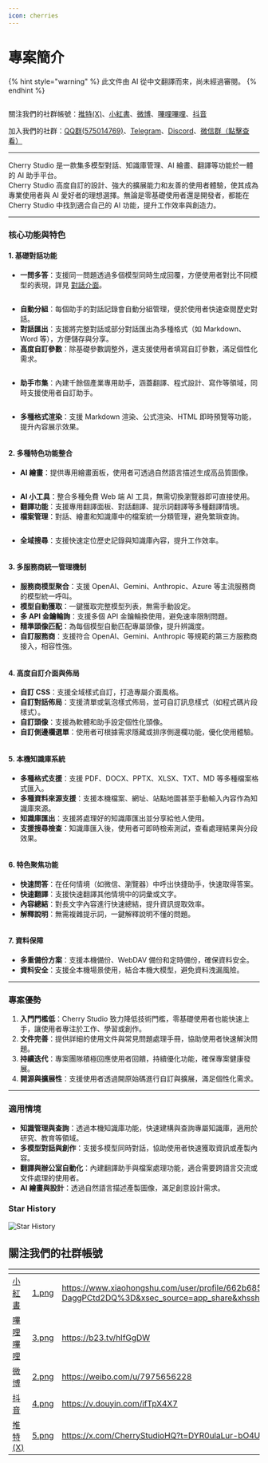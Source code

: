 ```yaml
---
icon: cherries
---
```

# 專案簡介


{% hint style="warning" %}
此文件由 AI 從中文翻譯而來，尚未經過審閱。
{% endhint %}




<figure><img src=".gitbook/assets/docs-readme-banner1.png" alt=""><figcaption></figcaption></figure>

關注我們的社群帳號：[推特(X)](https://x.com/CherryStudioHQ)、[小紅書](https://www.xiaohongshu.com/user/profile/662b6853000000000b031d9a)、[微博](https://weibo.com/u/7975656228)、[嗶哩嗶哩](https://space.bilibili.com/3546657515898892)、[抖音](https://www.douyin.com/user/MS4wLjABAAAAmw9A54m5J0hHVMQY5eGrVJ-EHDoOS0hgJ6M1F9MN2Tn2V163A0xrC4_KVzfmQSxC)

加入我們的社群：[QQ群(575014769)](https://qm.qq.com/q/lo0D4qVZKi)、[Telegram](https://t.me/CherryStudioAI)、[Discord](https://discord.gg/wez8HtpxqQ)、[微信群（點擊查看）](https://www.cherry-ai.com/#Community)

***

Cherry Studio 是一款集多模型對話、知識庫管理、AI 繪畫、翻譯等功能於一體的 AI 助手平台。\
Cherry Studio 高度自訂的設計、強大的擴展能力和友善的使用者體驗，使其成為專業使用者與 AI 愛好者的理想選擇。無論是零基礎使用者還是開發者，都能在 Cherry Studio 中找到適合自己的 AI 功能，提升工作效率與創造力。

***

### **核心功能與特色**

#### **1. 基礎對話功能**

* **一問多答**：支援同一問題透過多個模型同時生成回覆，方便使用者對比不同模型的表現，詳見 [對話介面](cherrystudio/preview/chat.md)。

<figure><img src=".gitbook/assets/docs-readme-1 (1).png" alt=""><figcaption></figcaption></figure>

* **自動分組**：每個助手的對話記錄會自動分組管理，便於使用者快速查閱歷史對話。
* **對話匯出**：支援將完整對話或部分對話匯出為多種格式（如 Markdown、Word 等），方便儲存與分享。
* **高度自訂參數**：除基礎參數調整外，還支援使用者填寫自訂參數，滿足個性化需求。

<figure><img src=".gitbook/assets/docs-readme-2 (2).png" alt=""><figcaption></figcaption></figure>

* **助手市集**：內建千餘個產業專用助手，涵蓋翻譯、程式設計、寫作等領域，同時支援使用者自訂助手。

<figure><img src=".gitbook/assets/docs-readme-4.png" alt=""><figcaption></figcaption></figure>

* **多種格式渲染**：支援 Markdown 渲染、公式渲染、HTML 即時預覽等功能，提升內容展示效果。

<figure><img src=".gitbook/assets/docs-readme-3 (1).png" alt=""><figcaption></figcaption></figure>

#### **2. 多種特色功能整合**

* **AI 繪畫**：提供專用繪畫面板，使用者可透過自然語言描述生成高品質圖像。

<figure><img src=".gitbook/assets/docs-readme-5.png" alt=""><figcaption></figcaption></figure>

* **AI 小工具**：整合多種免費 Web 端 AI 工具，無需切換瀏覽器即可直接使用。
* **翻譯功能**：支援專用翻譯面板、對話翻譯、提示詞翻譯等多種翻譯情境。
* **檔案管理**：對話、繪畫和知識庫中的檔案統一分類管理，避免繁瑣查詢。

<figure><img src=".gitbook/assets/docs-readme-6.png" alt=""><figcaption></figcaption></figure>

* **全域搜尋**：支援快速定位歷史記錄與知識庫內容，提升工作效率。

<figure><img src=".gitbook/assets/docs-readme-7.png" alt=""><figcaption></figcaption></figure>

#### **3. 多服務商統一管理機制**

* **服務商模型聚合**：支援 OpenAI、Gemini、Anthropic、Azure 等主流服務商的模型統一呼叫。
* **模型自動獲取**：一鍵獲取完整模型列表，無需手動設定。
* **多 API 金鑰輪詢**：支援多個 API 金鑰輪換使用，避免速率限制問題。
* **精準頭像匹配**：為每個模型自動匹配專屬頭像，提升辨識度。
* **自訂服務商**：支援符合 OpenAI、Gemini、Anthropic 等規範的第三方服務商接入，相容性強。

<figure><img src=".gitbook/assets/docs-readme-8.png" alt=""><figcaption></figcaption></figure>

#### **4. 高度自訂介面與佈局**

* **自訂 CSS**：支援全域樣式自訂，打造專屬介面風格。
* **自訂對話佈局**：支援清單或氣泡樣式佈局，並可自訂訊息樣式（如程式碼片段樣式）。
* **自訂頭像**：支援為軟體和助手設定個性化頭像。
* **自訂側邊欄選單**：使用者可根據需求隱藏或排序側邊欄功能，優化使用體驗。

<figure><img src=".gitbook/assets/docs-readme-9.png" alt=""><figcaption></figcaption></figure>

#### **5. 本機知識庫系統**

* **多種格式支援**：支援 PDF、DOCX、PPTX、XLSX、TXT、MD 等多種檔案格式匯入。
* **多種資料來源支援**：支援本機檔案、網址、站點地圖甚至手動輸入內容作為知識庫來源。
* **知識庫匯出**：支援將處理好的知識庫匯出並分享給他人使用。
* **支援搜尋檢查**：知識庫匯入後，使用者可即時檢索測試，查看處理結果與分段效果。

<figure><img src=".gitbook/assets/docs-readme-10.png" alt=""><figcaption></figcaption></figure>

#### **6. 特色聚焦功能**

* **快速問答**：在任何情境（如微信、瀏覽器）中呼出快捷助手，快速取得答案。
* **快速翻譯**：支援快速翻譯其他情境中的詞彙或文字。
* **內容總結**：對長文字內容進行快速總結，提升資訊提取效率。
* **解釋說明**：無需複雜提示詞，一鍵解釋說明不懂的問題。

<figure><img src=".gitbook/assets/docs-readme-11.png" alt=""><figcaption></figcaption></figure>

#### **7. 資料保障**

* **多重備份方案**：支援本機備份、WebDAV 備份和定時備份，確保資料安全。
* **資料安全**：支援全本機場景使用，結合本機大模型，避免資料洩漏風險。

***

### **專案優勢**

1. **入門門檻低**：Cherry Studio 致力降低技術門檻，零基礎使用者也能快速上手，讓使用者專注於工作、學習或創作。
2. **文件完善**：提供詳細的使用文件與常見問題處理手冊，協助使用者快速解決問題。
3. **持續迭代**：專案團隊積極回應使用者回饋，持續優化功能，確保專案健康發展。
4. **開源與擴展性**：支援使用者透過開原始碼進行自訂與擴展，滿足個性化需求。

***

### **適用情境**

* **知識管理與查詢**：透過本機知識庫功能，快速建構與查詢專屬知識庫，適用於研究、教育等領域。
* **多模型對話與創作**：支援多模型同時對話，協助使用者快速獲取資訊或產製內容。
* **翻譯與辦公室自動化**：內建翻譯助手與檔案處理功能，適合需要跨語言交流或文件處理的使用者。
* **AI 繪畫與設計**：透過自然語言描述產製圖像，滿足創意設計需求。

### Star History

![Star History](https://urlscan.io/liveshot/?width=1300\&height=620\&url=https://cherrystarhistory.ocool.online/)

## 關注我們的社群帳號

<table data-view="cards"><thead><tr><th></th><th data-hidden data-card-cover data-type="files"></th><th data-hidden data-card-target data-type="content-ref"></th></tr></thead><tbody><tr><td><a href="https://www.xiaohongshu.com/user/profile/662b6853000000000b031d9a?xsec_token=YB_1nKvlH4r5hPYVVbbsNHF8Y6n6AKlm5-DaggPCtd2DQ%3D&#x26;xsec_source=app_share&#x26;xhsshare=CopyLink&#x26;appuid=662b6853000000000b031d9a&#x26;apptime=1738627324&#x26;share_id=ace5db41b5954fab8d98a2a7865a62bc&#x26;share_channel=copy_link">小紅書</a></td><td><a href=".gitbook/assets/1.png">1.png</a></td><td><a href="https://www.xiaohongshu.com/user/profile/662b6853000000000b031d9a?xsec_token=YB_1nKvlH4r5hPYVVbbsNHF8Y6n6AKlm5-DaggPCtd2DQ%3D&#x26;xsec_source=app_share&#x26;xhsshare=CopyLink&#x26;appuid=662b6853000000000b031d9a&#x26;apptime=1738627324&#x26;share_id=ace5db41b5954fab8d98a2a7865a62bc&#x26;share_channel=copy_link">https://www.xiaohongshu.com/user/profile/662b6853000000000b031d9a?xsec_token=YB_1nKvlH4r5hPYVVbbsNHF8Y6n6AKlm5-DaggPCtd2DQ%3D&#x26;xsec_source=app_share&#x26;xhsshare=CopyLink&#x26;appuid=662b6853000000000b031d9a&#x26;apptime=1738627324&#x26;share_id=ace5db41b5954fab8d98a2a7865a62bc&#x26;share_channel=copy_link</a></td></tr><tr><td><a href="https://b23.tv/hIfGgDW">嗶哩嗶哩</a></td><td><a href=".gitbook/assets/3.png">3.png</a></td><td><a href="https://b23.tv/hIfGgDW">https://b23.tv/hIfGgDW</a></td></tr><tr><td><a href="https://weibo.com/u/7975656228">微博</a></td><td><a href=".gitbook/assets/2.png">2.png</a></td><td><a href="https://weibo.com/u/7975656228">https://weibo.com/u/7975656228</a></td></tr><tr><td><a href="https://v.douyin.com/ifTpX4X7">抖音</a></td><td><a href=".gitbook/assets/4.png">4.png</a></td><td><a href="https://v.douyin.com/ifTpX4X7">https://v.douyin.com/ifTpX4X7</a></td></tr><tr><td><a href="https://x.com/CherryStudioHQ?t=DYR0ulaLur-bO4Us3bG79A&#x26;s=05">推特(X)</a></td><td><a href=".gitbook/assets/5.png">5.png</a></td><td><a href="https://x.com/CherryStudioHQ?t=DYR0ulaLur-bO4Us3bG79A&#x26;s=05">https://x.com/CherryStudioHQ?t=DYR0ulaLur-bO4Us3bG79A&#x26;s=05</a></td></tr></tbody></table>